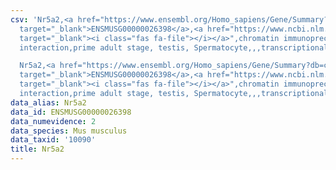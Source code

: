 ```yaml
---
csv: 'Nr5a2,<a href="https://www.ensembl.org/Homo_sapiens/Gene/Summary?db=core;g=ENSMUSG00000026398"
  target="_blank">ENSMUSG00000026398</a>,<a href="https://www.ncbi.nlm.nih.gov/pubmed/25450459"
  target="_blank"><i class="fas fa-file"></i></a>",chromatin immunoprecipitation assay,direct
  interaction,prime adult stage, testis, Spermatocyte,,,transcriptional regulation,

  Nr5a2,<a href="https://www.ensembl.org/Homo_sapiens/Gene/Summary?db=core;g=ENSMUSG00000026398"
  target="_blank">ENSMUSG00000026398</a>,<a href="https://www.ncbi.nlm.nih.gov/pubmed/25450459"
  target="_blank"><i class="fas fa-file"></i></a>",chromatin immunoprecipitation assay,direct
  interaction,prime adult stage, testis, Spermatocyte,,,transcriptional regulation,'
data_alias: Nr5a2
data_id: ENSMUSG00000026398
data_numevidence: 2
data_species: Mus musculus
data_taxid: '10090'
title: Nr5a2
---
```

